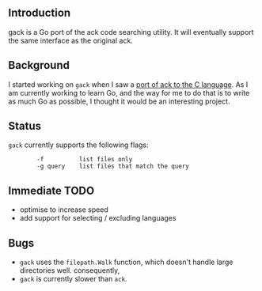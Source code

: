 ## Introduction
gack is a Go port of the ack code searching utility. It will eventually
support the same interface as the original ack.

## Background
I started working on `gack` when I saw a 
[port of ack to the C language](https://github.com/ggreer/the_silver_searcher). 
As I am currently working to learn Go, and the way for me to do that is to 
write as much Go as possible, I thought it would be an interesting project.

## Status
`gack` currently supports the following flags:

```
        -f          list files only
        -g query    list files that match the query
```

## Immediate TODO
* optimise to increase speed
* add support for selecting / excluding languages

## Bugs
* `gack` uses the `filepath.Walk` function, which doesn't handle large
directories well. consequently, 
* `gack` is currently slower than `ack`.
